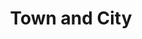 ---
title: "Town and City"
# please populate this field with the link to the local image you downloaded 
# they'll be located at "photos/locations/<image-name>.jpg"
photo: "https://vignette.wikia.nocookie.net/ssb/images/3/3c/WiiU_SuperSmashBros_Stage12_Screen_02.jpg/revision/latest?cb=20140409195902"
type_of_development: "urban"
population: 4-8
average_age: 14-30
year_created: 2008
ID: 5
---